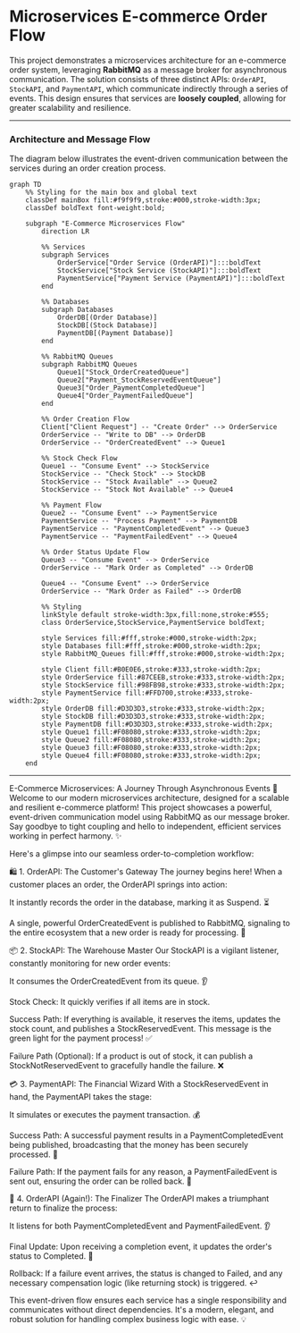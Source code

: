 # Microservices E-commerce Order Flow

This project demonstrates a microservices architecture for an e-commerce order system, leveraging **RabbitMQ** as a message broker for asynchronous communication. The solution consists of three distinct APIs: `OrderAPI`, `StockAPI`, and `PaymentAPI`, which communicate indirectly through a series of events. This design ensures that services are **loosely coupled**, allowing for greater scalability and resilience.

---

### Architecture and Message Flow

The diagram below illustrates the event-driven communication between the services during an order creation process.

```mermaid
graph TD
    %% Styling for the main box and global text
    classDef mainBox fill:#f9f9f9,stroke:#000,stroke-width:3px;
    classDef boldText font-weight:bold;

    subgraph "E-Commerce Microservices Flow"
        direction LR

        %% Services
        subgraph Services
            OrderService["Order Service (OrderAPI)"]:::boldText
            StockService["Stock Service (StockAPI)"]:::boldText
            PaymentService["Payment Service (PaymentAPI)"]:::boldText
        end

        %% Databases
        subgraph Databases
            OrderDB[(Order Database)]
            StockDB[(Stock Database)]
            PaymentDB[(Payment Database)]
        end

        %% RabbitMQ Queues
        subgraph RabbitMQ Queues
            Queue1["Stock_OrderCreatedQueue"]
            Queue2["Payment_StockReservedEventQueue"]
            Queue3["Order_PaymentCompletedQueue"]
            Queue4["Order_PaymentFailedQueue"]
        end

        %% Order Creation Flow
        Client["Client Request"] -- "Create Order" --> OrderService
        OrderService -- "Write to DB" --> OrderDB
        OrderService -- "OrderCreatedEvent" --> Queue1

        %% Stock Check Flow
        Queue1 -- "Consume Event" --> StockService
        StockService -- "Check Stock" --> StockDB
        StockService -- "Stock Available" --> Queue2
        StockService -- "Stock Not Available" --> Queue4

        %% Payment Flow
        Queue2 -- "Consume Event" --> PaymentService
        PaymentService -- "Process Payment" --> PaymentDB
        PaymentService -- "PaymentCompletedEvent" --> Queue3
        PaymentService -- "PaymentFailedEvent" --> Queue4

        %% Order Status Update Flow
        Queue3 -- "Consume Event" --> OrderService
        OrderService -- "Mark Order as Completed" --> OrderDB

        Queue4 -- "Consume Event" --> OrderService
        OrderService -- "Mark Order as Failed" --> OrderDB

        %% Styling
        linkStyle default stroke-width:3px,fill:none,stroke:#555;
        class OrderService,StockService,PaymentService boldText;

        style Services fill:#fff,stroke:#000,stroke-width:2px;
        style Databases fill:#fff,stroke:#000,stroke-width:2px;
        style RabbitMQ_Queues fill:#fff,stroke:#000,stroke-width:2px;

        style Client fill:#B0E0E6,stroke:#333,stroke-width:2px;
        style OrderService fill:#87CEEB,stroke:#333,stroke-width:2px;
        style StockService fill:#98FB98,stroke:#333,stroke-width:2px;
        style PaymentService fill:#FFD700,stroke:#333,stroke-width:2px;
        style OrderDB fill:#D3D3D3,stroke:#333,stroke-width:2px;
        style StockDB fill:#D3D3D3,stroke:#333,stroke-width:2px;
        style PaymentDB fill:#D3D3D3,stroke:#333,stroke-width:2px;
        style Queue1 fill:#F08080,stroke:#333,stroke-width:2px;
        style Queue2 fill:#F08080,stroke:#333,stroke-width:2px;
        style Queue3 fill:#F08080,stroke:#333,stroke-width:2px;
        style Queue4 fill:#F08080,stroke:#333,stroke-width:2px;
    end
```




-----------------------------------------------------


E-Commerce Microservices: A Journey Through Asynchronous Events 🚀
Welcome to our modern microservices architecture, designed for a scalable and resilient e-commerce platform! This project showcases a powerful, event-driven communication model using RabbitMQ as our message broker. Say goodbye to tight coupling and hello to independent, efficient services working in perfect harmony. ✨

Here's a glimpse into our seamless order-to-completion workflow:

🛍️ 1. OrderAPI: The Customer's Gateway
The journey begins here! When a customer places an order, the OrderAPI springs into action:

It instantly records the order in the database, marking it as Suspend. ⏳

A single, powerful OrderCreatedEvent is published to RabbitMQ, signaling to the entire ecosystem that a new order is ready for processing. 📢

📦 2. StockAPI: The Warehouse Master
Our StockAPI is a vigilant listener, constantly monitoring for new order events:

It consumes the OrderCreatedEvent from its queue. 👂

Stock Check: It quickly verifies if all items are in stock.

Success Path: If everything is available, it reserves the items, updates the stock count, and publishes a StockReservedEvent. This message is the green light for the payment process! ✅

Failure Path (Optional): If a product is out of stock, it can publish a StockNotReservedEvent to gracefully handle the failure. ❌

💳 3. PaymentAPI: The Financial Wizard
With a StockReservedEvent in hand, the PaymentAPI takes the stage:

It simulates or executes the payment transaction. 💰

Success Path: A successful payment results in a PaymentCompletedEvent being published, broadcasting that the money has been securely processed. 🎉

Failure Path: If the payment fails for any reason, a PaymentFailedEvent is sent out, ensuring the order can be rolled back. 🚫

🎯 4. OrderAPI (Again!): The Finalizer
The OrderAPI makes a triumphant return to finalize the process:

It listens for both PaymentCompletedEvent and PaymentFailedEvent. 👂

Final Update: Upon receiving a completion event, it updates the order's status to Completed. 🥳

Rollback: If a failure event arrives, the status is changed to Failed, and any necessary compensation logic (like returning stock) is triggered. ↩️

This event-driven flow ensures each service has a single responsibility and communicates without direct dependencies. It's a modern, elegant, and robust solution for handling complex business logic with ease. 💡
